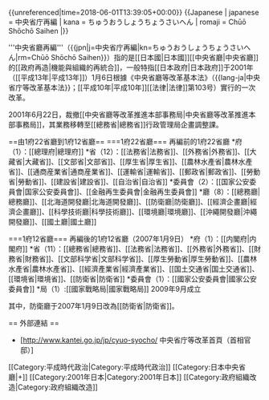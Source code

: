 {{unreferenced|time=2018-06-01T13:39:05+00:00}}
{{Japanese
| japanese = 中央省庁再編
| kana = ちゅうおうしょうちょうさいへん
| romaji = Chūō Shōchō Saihen
|}}

'''中央省廳再編'''（{{jpn|j=中央省庁再編|kn=ちゅうおうしょうちょうさいへん|rm=Chūō Shōchō Saihen}}）指的是[[日本國|日本國]][[中央省廳|中央省廳]]的[[政府再造|機能與組織的再統合]]，一般特指[[日本政府|日本政府]]于2001年（[[平成13年|平成13年]]）1月6日根據《中央省廳等改革基本法》（{{lang-ja|中央省庁等改革基本法}}；[[平成10年|平成10年]][[法律|法律]]第103号）實行的一次改革。

2001年6月22日，裁撤[[中央省廳等改革推進本部事務局|中央省廳等改革推進本部事務局]]，其業務移轉至[[總務省|總務省]]行政管理局企畫調整課。

==由1府22省廳到1府12省廳==
===1府22省廳===
再編前的1府22省廳
*府（1）：[[總理府|總理府]]
*省（12）：[[法務省|法務省]]、[[外務省|外務省]]、[[大藏省|大藏省]]、[[文部省|文部省]]、[[厚生省|厚生省]]、[[農林水產省|農林水產省]]、[[通商産業省|通商産業省]]、[[運輸省|運輸省]]、[[郵政省|郵政省]]、[[勞動省|勞動省]]、[[建設省|建設省]]、[[自治省|自治省]]
*委員會（2）：[[国家公安委員會|国家公安委員會]]、[[金融再生委員會|金融再生委員會]]
*廳（8）：[[總務廳|總務廳]]、[[北海道開發廳|北海道開發廳]]、[[防衛廳|防衛廳]]、[[經濟企畫廳|經濟企畫廳]]、[[科學技術廳|科學技術廳]]、[[環境廳|環境廳]]、[[沖繩開發廳|沖繩開發廳]]、[[國土廳|國土廳]]

===1府12省廳===
再編後的1府12省廳（2007年1月9日）
*府（1）：[[内閣府|内閣府]]
*省（11）：[[總務省|總務省]]、[[法務省|法務省]]、[[外務省|外務省]]、[[財務省|財務省]]、[[文部科学省|文部科学省]]、[[厚生勞動省|厚生勞動省]]、[[農林水產省|農林水產省]]、[[經濟產業省|經濟產業省]]、[[国土交通省|国土交通省]]、[[環境省|環境省]]、[[防衛省|防衛省]]
*委員會（1）：[[國家公安委員會|國家公安委員會]]
*局（1）:[[國家戰略局|國家戰略局]] 2009年9月成立

其中，防衛廳于2007年1月9日改為[[防衛省|防衛省]]。

== 外部連結 ==
* [http://www.kantei.go.jp/jp/cyuo-syocho/ 中央省庁等改革首頁（首相官邸）]

[[Category:平成時代政治|Category:平成時代政治]]
[[Category:日本中央省廳|+]]
[[Category:2001年日本|Category:2001年日本]]
[[Category:政府組織改造|Category:政府組織改造]]